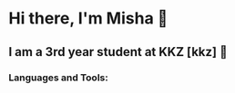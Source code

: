 # Hi there, I'm Misha 👋 

## I am a 3rd year student at KKZ [kkz] 🏫

### Languages and Tools:



<br />
<br />